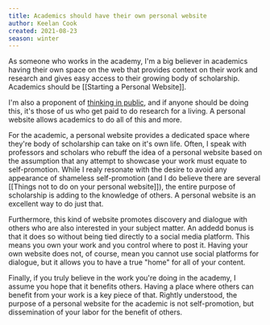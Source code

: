```yaml
---
title: Academics should have their own personal website
author: Keelan Cook
created: 2021-08-23
season: winter
---
```


As someone who works in the academy, I'm a big believer in academics having their own space on the web that provides context on their work and research and gives easy access to their growing body of scholarship. Academics should be [[Starting a Personal Website]].

I'm also a proponent of [thinking in public](/about), and if anyone should be doing this, it's those of us who get paid to do research for a living. A personal website allows academics to do all of this and more.

For the academic, a personal website provides a dedicated space where they're body of scholarship can take on it's own life. Often, I speak with professors and scholars who rebuff the idea of a personal website based on the assumption that any attempt to showcase your work must equate to self-promotion. While I realy resonate with the desire to avoid any appearance of shameless self-promotion (and I do believe there are several [[Things not to do on your personal website]]), the entire purpose of scholarship is adding to the knowledge of others. A personal website is an excellent way to do just that.

Furthermore, this kind of website promotes discovery and dialogue with others who are also interested in your subject matter. An addedd bonus is that it does so without being tied directly to a social media platform. This means you own your work and you control where to post it. Having your own website does not, of course, mean you cannot use social platforms for dialogue, but it allows you to have a true "home" for all of your content.

Finally, if you truly believe in the work you're doing in the academy, I assume you hope that it benefits others. Having a place where others can benefit from your work is a key piece of that. Rightly understood, the purpose of a personal website for the academic is not self-promotion, but dissemination of your labor for the benefit of others.
